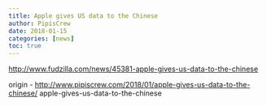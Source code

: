 ```yaml
---
title: Apple gives US data to the Chinese
author: PipisCrew
date: 2018-01-15
categories: [news]
toc: true
---
```


http://www.fudzilla.com/news/45381-apple-gives-us-data-to-the-chinese

origin - http://www.pipiscrew.com/2018/01/apple-gives-us-data-to-the-chinese/ apple-gives-us-data-to-the-chinese